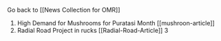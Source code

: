 Go back to [[News Collection for OMR]]

1. High Demand for Mushrooms for Puratasi Month [[mushroon-article]]
2. Radial Road Project in rucks [[Radial-Road-Article]]
3
